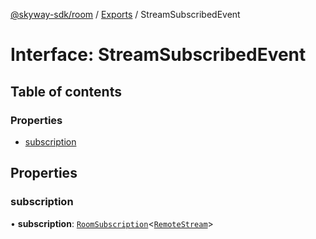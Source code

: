 [@skyway-sdk/room](../README.md) / [Exports](../modules.md) / StreamSubscribedEvent

# Interface: StreamSubscribedEvent

## Table of contents

### Properties

- [subscription](StreamSubscribedEvent.md#subscription)

## Properties

### subscription

• **subscription**: [`RoomSubscription`](RoomSubscription.md)<[`RemoteStream`](../modules.md#remotestream)\>
